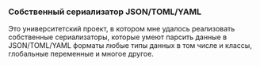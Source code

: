 ### Собственный сериализатор JSON/TOML/YAML

Это университетский проект, в котором мне удалось реализовать собственные сериализаторы, 
которые умеют парсить данные в JSON/TOML/YAML форматы любые типы данных в том числе и классы, 
глобальные переменные и многое другое.
